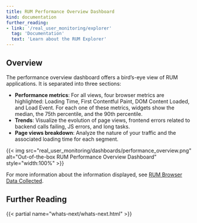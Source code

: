 ```yaml
---
title: RUM Performance Overview Dashboard
kind: documentation
further_reading:
- link: '/real_user_monitoring/explorer'
  tag: 'Documentation'
  text: 'Learn about the RUM Explorer'
---
```


## Overview

The performance overview dashboard offers a bird’s-eye view of RUM applications. It is separated into three sections:

- **Performance metrics**:
    For all views, four browser metrics are highlighted: Loading Time, First Contentful Paint, DOM Content Loaded, and Load Event. For each one of these metrics, widgets show the median, the 75th percentile, and the 90th percentile.
- **Trends**:
    Visualize the evolution of page views, frontend errors related to backend calls failing, JS errors, and long tasks.
- **Page views breakdown**:
    Analyze the nature of your traffic and the associated loading time for each segment.

{{< img src="real_user_monitoring/dashboards/performance_overview.png" alt="Out-of-the-box RUM Performance Overview Dashboard" style="width:100%" >}}

For more information about the information displayed, see [RUM Browser Data Collected][1].

## Further Reading

{{< partial name="whats-next/whats-next.html" >}}

[1]: /real_user_monitoring/data_collected/
